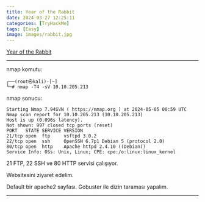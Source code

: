 ```yaml
---
title: Year of the Rabbit
date: 2024-03-27 12:25:11 
categories: [TryHackMe]
tags: [Easy]
image: images/rabbit.jpg
---
```


<a href="https://tryhackme.com/r/room/yearoftherabbit">Year of the Rabbit</a>

---

nmap komutu:
````console
┌──(root㉿kali)-[~]
└─# nmap -T4 -sV 10.10.205.213
````

nmap sonucu:
````console
Starting Nmap 7.94SVN ( https://nmap.org ) at 2024-05-05 00:59 UTC
Nmap scan report for 10.10.205.213 (10.10.205.213)
Host is up (0.096s latency).
Not shown: 997 closed tcp ports (reset)
PORT   STATE SERVICE VERSION
21/tcp open  ftp     vsftpd 3.0.2
22/tcp open  ssh     OpenSSH 6.7p1 Debian 5 (protocol 2.0)
80/tcp open  http    Apache httpd 2.4.10 ((Debian))
Service Info: OSs: Unix, Linux; CPE: cpe:/o:linux:linux_kernel
````

21 FTP, 22 SSH ve 80 HTTP servisi çalışıyor.

Websitesini ziyaret edelim.


Default bir apache2 sayfası. Gobuster ile dizin taraması yapalım.

---

